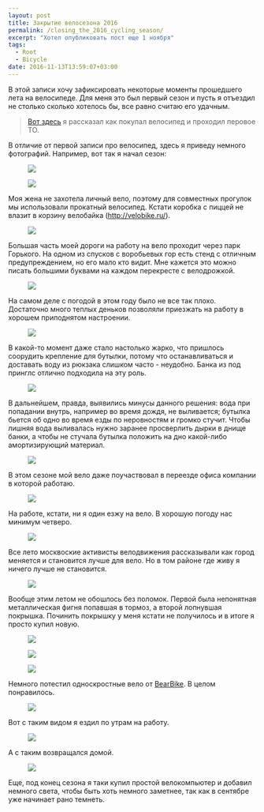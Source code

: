 ```yaml
---
layout: post
title: Закрытие велосезона 2016
permalink: /closing_the_2016_cycling_season/
excerpt: "Хотел опубликовать пост еще 1 ноября"
tags:
  - Root
  - Bicycle
date: 2016-11-13T13:59:07+03:00
---
```


В этой записи хочу зафиксировать некоторые моменты прошедшего лета на велосипеде. Для меня это был первый сезон и пусть я отъездил не столько сколько хотелось бы, все равно считаю его удачным.

> <a href="http://doam.ru/first_bicycle_report/" target="_blank">Вот здесь</a> я рассказал как покупал велосипед и проходил перовое ТО.

В отличие от первой записи про велосипед, здесь я приведу немного фотографий. Например, вот так я начал сезон:

<figure>
  <a href="https://farm6.staticflickr.com/5613/30350454493_2cb3dfcb0f_o.jpg"><img src="https://farm6.staticflickr.com/5613/30350454493_2cb3dfcb0f_o.jpg"></a>
</figure>

<figure>
  <a href="https://farm6.staticflickr.com/5491/30789737720_e6b0f0b680_o.jpg"><img src="https://farm6.staticflickr.com/5491/30789737720_e6b0f0b680_o.jpg"></a>
</figure>

Моя жена не захотела личный вело, поэтому для совместных прогулок мы использовали прокатный велосипед. Кстати коробка с пиццей не влазит в корзину велобайка (http://velobike.ru/).

<figure>
  <a href="https://farm6.staticflickr.com/5492/31157442725_171e863c7f_o.jpg"><img src="https://farm6.staticflickr.com/5492/31157442725_171e863c7f_o.jpg"></a>
</figure>

Большая часть моей дороги на работу на вело проходит через парк Горького. На одном из спусков с воробьевых гор есть стенд с отличным предупреждением, но его мало кто видит. Мне кажется это можно писать большими буквами на каждом перекресте с велодрожкой.

<figure>
  <a href="https://farm6.staticflickr.com/5455/30789723840_e845bbcd66_o.jpg"><img src="https://farm6.staticflickr.com/5455/30789723840_e845bbcd66_o.jpg"></a>
</figure>


На самом деле с погодой в этом году было не все так плохо. Достаточно много теплых деньков позволяли приезжать на работу в хорошем приподнятом настроении.

<figure>
  <a href="https://farm6.staticflickr.com/5734/31043180161_ba25c64439_o.jpg"><img src="https://farm6.staticflickr.com/5734/31043180161_ba25c64439_o.jpg"></a>
</figure>

В какой-то момент даже стало настолько жарко, что пришлось соорудить крепление для бутылки, потому что останавливаться и доставать воду из рюкзака слишком часто - неудобно. Банка из под принглс отлично подходила на эту роль.

<figure>
  <a href="https://farm6.staticflickr.com/5668/31043181721_611b42e5c6_o.jpg"><img src="https://farm6.staticflickr.com/5668/31043181721_611b42e5c6_o.jpg"></a>
</figure>


В дальнейшем, правда, выявились минусы данного решения: вода при попадании внутрь, например во время дождя, не выливается; бутылка бьется об одно во время езды по неровностям и громко стучит. Чтобы лишняя вода выливалась нужно заранее просверлить дырки в днище банки, а чтобы не стучала бутылка положить на дно какой-либо амортизирующий материал.

<figure>
  <a href="https://farm6.staticflickr.com/5742/31043183221_3bde99155d_o.jpg"><img src="https://farm6.staticflickr.com/5742/31043183221_3bde99155d_o.jpg"></a>
</figure>

В этом сезоне мой вело даже поучаствовал в переезде офиса компании в которой работаю.

<figure>
  <a href="https://farm6.staticflickr.com/5833/31013728642_8287434dae_o.jpg"><img src="https://farm6.staticflickr.com/5833/31013728642_8287434dae_o.jpg"></a>
</figure>

На работе, кстати, ни я один езжу на вело. В хорошую погоду нас минимум четверо.

<figure>
  <a href="https://farm6.staticflickr.com/5605/31157446985_cc3f372aed_o.jpg"><img src="hhttps://farm6.staticflickr.com/5605/31157446985_cc3f372aed_o.jpg"></a>
</figure>

Все лето москвоские активисты велодвижения рассказывали как город меняется и становится лучше для вело. Но в том районе где живу я ничего лучше не становится.

<figure>
  <a href="https://farm6.staticflickr.com/5803/30789720610_1c6e2e8559_o.jpg"><img src="https://farm6.staticflickr.com/5803/30789720610_1c6e2e8559_o.jpg"></a>
</figure>

Вообще этим летом не обошлось без поломок. Первой была непонятная металлическая фигня попавшая в тормоз, а второй лопнувшая покрышка. Починить покрышку у меня кстати не получилось и в итоге я просто купил новую.

<figure>
  <a href="https://farm6.staticflickr.com/5623/30350100243_5152d23265_o.jpg"><img src="https://farm6.staticflickr.com/5623/30350100243_5152d23265_o.jpg"></a>
</figure>

<figure>
  <a href="https://farm6.staticflickr.com/5664/31157441675_83770b7f81_o.jpg"><img src="https://farm6.staticflickr.com/5664/31157441675_83770b7f81_o.jpg"></a>
</figure>

<figure>
  <a href="https://farm6.staticflickr.com/5451/31013726812_3e80f6d029_o.jpg"><img src="https://farm6.staticflickr.com/5451/31013726812_3e80f6d029_o.jpg"></a>
</figure>

Немного потестил односкростные вело от <a href="http://www.bearbike.ru/" target="_blank">BearBike</a>. В целом понравилось.

<figure>
  <a href="https://farm6.staticflickr.com/5521/30789721710_06c7984477_o.jpg"><img src="https://farm6.staticflickr.com/5521/30789721710_06c7984477_o.jpg"></a>
</figure>

Вот с таким видом я ездил по утрам на работу.

<figure>
  <a href="https://farm6.staticflickr.com/5500/31013738742_31250c5669_o.jpg"><img src="https://farm6.staticflickr.com/5500/31013738742_31250c5669_o.jpg"></a>
</figure>

А с таким возвращался домой.

<figure>
  <a href="https://farm6.staticflickr.com/5490/30789742260_6fae7c3f2e_o.jpg"><img src="https://farm6.staticflickr.com/5490/30789742260_6fae7c3f2e_o.jpg"></a>
</figure>

Еще, под конец сезона я таки купил простой велокомпьютер и добавил немного света, чтобы быть хоть немного заметнее, так как в сентябре уже начинает рано темнеть.
